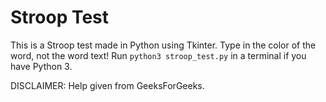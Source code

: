 # Stroop Test
This is a Stroop test made in Python using Tkinter. Type in the color of the word, not the word text! Run `python3 stroop_test.py` in a terminal if you have Python 3.

DISCLAIMER: Help given from GeeksForGeeks.
